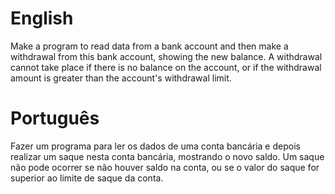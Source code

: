 # English
Make a program to read data from a bank account and then make a withdrawal from this bank account, showing the new balance. A withdrawal cannot take place if there is no balance on the account, or if the withdrawal amount is greater than the account's withdrawal limit.

# Português
Fazer um programa para ler os dados de uma conta bancária e depois realizar um saque nesta conta bancária, mostrando o novo saldo. Um saque não pode ocorrer se não houver saldo na conta, ou se o valor do saque for superior ao limite de saque da conta.